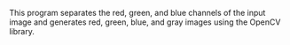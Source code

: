 This program separates the red, green, and blue channels of the input image and generates red, green, blue, and gray images using the OpenCV library.
